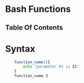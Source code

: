 # Bash Functions

## Table Of Contents

# Syntax
```sh
    function_name(){
        echo "parameter #1 is $1"
    }
    function_name 3
```